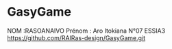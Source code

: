 # GasyGame
NOM :RASOANAIVO
Prénom : Aro Itokiana 
N°07 
ESSIA3 
https://github.com/RAIRas-design/GasyGame.git
